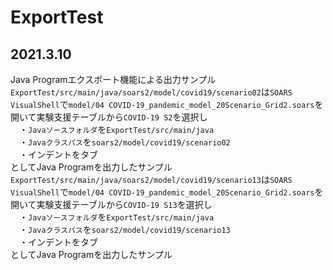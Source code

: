 # ExportTest

## 2021.3.10
Java Programエクスポート機能による出力サンプル  
`ExportTest/src/main/java/soars2/model/covid19/scenario02`は`SOARS VisualShell`で`model/04 COVID-19_pandemic_model_20Scenario_Grid2.soars`を開いて実験支援テーブルから`COVID-19 S2`を選択し  
　・`Javaソースフォルダ`を`ExportTest/src/main/java`  
　・`Javaクラスパス`を`soars2/model/covid19/scenario02`  
　・インデントをタブ  
としてJava Programを出力したサンプル  
`ExportTest/src/main/java/soars2/model/covid19/scenario13`は`SOARS VisualShell`で`model/04 COVID-19_pandemic_model_20Scenario_Grid2.soars`を開いて実験支援テーブルから`COVID-19 S13`を選択し  
　・`Javaソースフォルダ`を`ExportTest/src/main/java`  
　・`Javaクラスパス`を`soars2/model/covid19/scenario13`  
　・インデントをタブ  
としてJava Programを出力したサンプル  
